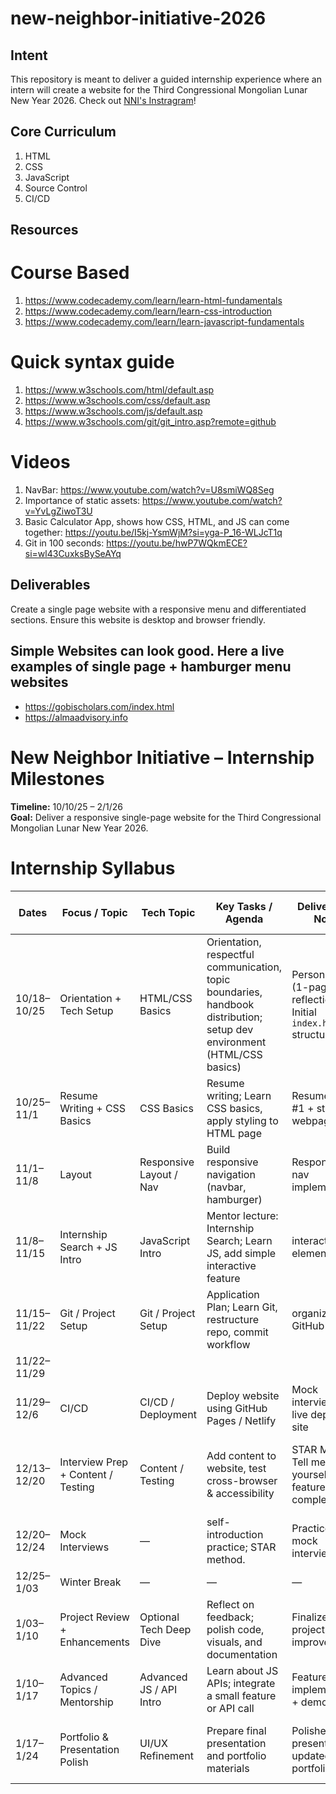 # new-neighbor-initiative-2026
## Intent
This repository is meant to deliver a guided internship experience where an intern will create a website for the Third Congressional Mongolian Lunar New Year 2026.
Check out [NNI's Instragram](https://www.instagram.com/nni.dc/)!

## Core Curriculum
1. HTML
2. CSS
3. JavaScript
4. Source Control
5. CI/CD 

## Resources
# Course Based
1. https://www.codecademy.com/learn/learn-html-fundamentals
2. https://www.codecademy.com/learn/learn-css-introduction
3. https://www.codecademy.com/learn/learn-javascript-fundamentals

# Quick syntax guide
1. https://www.w3schools.com/html/default.asp
2. https://www.w3schools.com/css/default.asp
3. https://www.w3schools.com/js/default.asp
4. https://www.w3schools.com/git/git_intro.asp?remote=github

# Videos
1. NavBar: https://www.youtube.com/watch?v=U8smiWQ8Seg
2. Importance of static assets: https://www.youtube.com/watch?v=YvLgZiwoT3U
3. Basic Calculator App, shows how CSS, HTML, and JS can come together: https://youtu.be/I5kj-YsmWjM?si=yga-P_16-WLJcT1q
4. Git in 100 seconds: https://youtu.be/hwP7WQkmECE?si=wl43CuxksBySeAYq

## Deliverables
Create a single page website with a responsive menu and differentiated sections. Ensure this website is desktop and browser friendly.

## Simple Websites can look good. Here a live examples of single page + hamburger menu websites
- https://gobischolars.com/index.html
- https://almaadvisory.info

# New Neighbor Initiative – Internship Milestones  
**Timeline:** 10/10/25 – 2/1/26  
**Goal:** Deliver a responsive single-page website for the Third Congressional Mongolian Lunar New Year 2026.  

# Internship Syllabus

| Dates        | Focus / Topic                   | Tech Topic                  | Key Tasks / Agenda                                                                 | Deliverable / Notes                                         | Mentor Checklist / Notes                                      |
|--------------|---------------------------------|-----------------------------|-----------------------------------------------------------------------------------|-------------------------------------------------------------|---------------------------------------------------------------|
| 10/18–10/25  | Orientation + Tech Setup         | HTML/CSS Basics             | Orientation, respectful communication, topic boundaries, handbook distribution; setup dev environment (HTML/CSS basics) | Personal Goals (1-page reflection) + Initial `index.html` structure | Confirm reflection submitted; discuss mentee’s goals; set expectations; check dev environment setup |
| 10/25–11/1   | Resume Writing + CSS Basics      | CSS Basics                  | Resume writing; Learn CSS basics, apply styling to HTML page      | Resume Draft #1 + styled webpage                            | Review resume structure & clarity; provide CSS feedback       |
| 11/1–11/8    | Layout       | Responsive Layout / Nav     | Build responsive navigation (navbar, hamburger) | Responsive nav implemented | Review layout & nav functionality |
| 11/8–11/15   | Internship Search + JS Intro          | JavaScript Intro            | Mentor lecture: Internship Search; Learn JS, add simple interactive feature            | interactive element        | Review cover letter customization; check JS implementation    |
| 11/15–11/22  | Git / Project Setup | Git / Project Setup        | Application Plan; Learn Git, restructure repo, commit workflow | organized GitHub repo                | review repo structure & commits   |
| 11/22–11/29  |           |           |         |                    |               |
| 11/29–12/6  | CI/CD          | CI/CD / Deployment          | Deploy website using GitHub Pages / Netlify         | Mock interviews + live deployed site                        | Assess site deployment               |
| 12/13–12/20   | Interview Prep + Content / Testing   | Content / Testing           | Add content to website, test cross-browser & accessibility | STAR Method, Tell me about yourself + feature-complete site | Review common interviewing tactics; check site content & accessibility |
| 12/20–12/24  | Mock Interviews               | —                           | self-introduction practice; STAR method.                                     | Practice 1–2 mock interviews                              | Conduct mock interviews                           |
| 12/25–1/03   | Winter Break                     | —                           | —                                                                                 | —                                                           | —                                                             |
| 1/03–1/10    | Project Review + Enhancements    | Optional Tech Deep Dive     | Reflect on feedback; polish code, visuals, and documentation                      | Finalized project improvements                              | Review site improvements and presentation readiness           |
| 1/10–1/17    | Advanced Topics / Mentorship     | Advanced JS / API Intro     | Learn about JS APIs; integrate a small feature or API call                        | Feature implementation + demo                               | Provide API feedback; ensure feature functionality            |
| 1/17–1/24    | Portfolio & Presentation Polish  | UI/UX Refinement            | Prepare final presentation and portfolio materials                                | Polished presentation + updated portfolio                   | Review presentation; ensure clarity and completeness         
